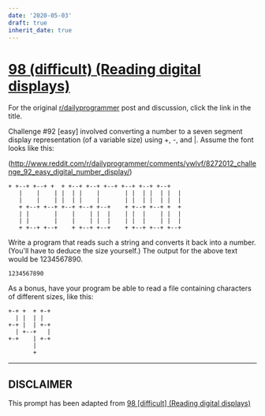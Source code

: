 ```yaml
---
date: '2020-05-03'
draft: true
inherit_date: true
---
```


# [98 (difficult) (Reading digital displays)](https://www.reddit.com/r/dailyprogrammer/comments/zx9l4/9152012_challenge_98_difficult_reading_digital/)

For the original [r/dailyprogrammer](https://www.reddit.com/r/dailyprogrammer/) post and discussion, click the link in the title.

Challenge #92 [easy] involved converting a number to a seven segment display representation (of a variable size) using +, -, and |. Assume the font looks like this:

(http://www.reddit.com/r/dailyprogrammer/comments/ywlvf/8272012_challenge_92_easy_digital_number_display/)

```
+ +--+ +--+ +  + +--+ +--+ +--+ +--+ +--+ +--+ 
   |    |    | |  | |    |       | |  | |  | |  | 
   |    |    | |  | |    |       | |  | |  | |  | 
   + +--+ +--+ +--+ +--+ +--+    + +--+ +--+ +  + 
   | |       |    |    | |  |    | |  |    | |  | 
   | |       |    |    | |  |    | |  |    | |  | 
   + +--+ +--+    + +--+ +--+    + +--+ +--+ +--+
```
Write a program that reads such a string and converts it back into a number. (You'll have to deduce the size yourself.) The output for the above text would be 1234567890.


```
1234567890
```
As a bonus, have your program be able to read a file containing characters of different sizes, like this:


```
+-+ +  + +-+
  | |  | |
+-+ |  | +-+
  | +--+   |
+-+    | +-+
       |
       +
```

----
## **DISCLAIMER**
This prompt has been adapted from [98 [difficult] (Reading digital displays)](https://www.reddit.com/r/dailyprogrammer/comments/zx9l4/9152012_challenge_98_difficult_reading_digital/
)
